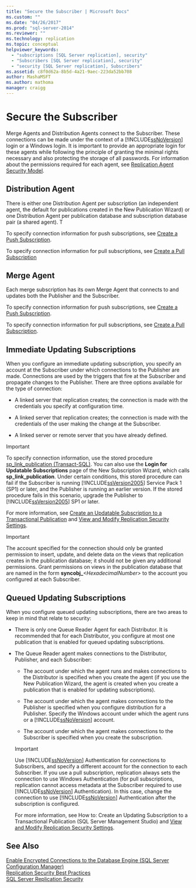 ```yaml
---
title: "Secure the Subscriber | Microsoft Docs"
ms.custom: ""
ms.date: "04/26/2017"
ms.prod: "sql-server-2014"
ms.reviewer: ""
ms.technology: replication
ms.topic: conceptual
helpviewer_keywords: 
  - "subscriptions [SQL Server replication], security"
  - "Subscribers [SQL Server replication], security"
  - "security [SQL Server replication], Subscribers"
ms.assetid: c8f0d62a-8b5d-4a21-9aec-223da52bb708
author: MashaMSFT
ms.author: mathoma
manager: craigg
---
```

# Secure the Subscriber
  Merge Agents and Distribution Agents connect to the Subscriber. These connections can be made under the context of a [!INCLUDE[ssNoVersion](../../../includes/ssnoversion-md.md)] login or a Windows login. It is important to provide an appropriate login for these agents while following the principle of granting the minimal rights necessary and also protecting the storage of all passwords. For information about the permissions required for each agent, see [Replication Agent Security Model](replication-agent-security-model.md).  
  
## Distribution Agent  
 There is either one Distribution Agent per subscription (an independent agent, the default for publications created in the New Publication Wizard) or one Distribution Agent per publication database and subscription database pair (a shared agent). T  
  
 To specify connection information for push subscriptions, see [Create a Push Subscription](../create-a-push-subscription.md).  
  
 To specify connection information for pull subscriptions, see [Create a Pull Subscription](../create-a-pull-subscription.md)  
  
## Merge Agent  
 Each merge subscription has its own Merge Agent that connects to and updates both the Publisher and the Subscriber.  
  
 To specify connection information for push subscriptions, see [Create a Push Subscription](../create-a-push-subscription.md).  
  
 To specify connection information for pull subscriptions, see [Create a Pull Subscription](../create-a-pull-subscription.md).  
  
## Immediate Updating Subscriptions  
 When you configure an immediate updating subscription, you specify an account at the Subscriber under which connections to the Publisher are made. Connections are used by the triggers that fire at the Subscriber and propagate changes to the Publisher. There are three options available for the type of connection:  
  
-   A linked server that replication creates; the connection is made with the credentials you specify at configuration time.  
  
-   A linked server that replication creates; the connection is made with the credentials of the user making the change at the Subscriber.  
  
-   A linked server or remote server that you have already defined.  
  
> [!IMPORTANT]  
>  To specify connection information, use the stored procedure [sp_link_publication &#40;Transact-SQL&#41;](/sql/relational-databases/system-stored-procedures/sp-link-publication-transact-sql). You can also use the **Login for Updatable Subscriptions** page of the New Subscription Wizard, which calls **sp_link_publication**. Under certain conditions, this stored procedure can fail if the Subscriber is running [!INCLUDE[ssVersion2005](../../../includes/ssversion2005-md.md)] Service Pack 1 (SP1) or later, and the Publisher is running an earlier version. If the stored procedure fails in this scenario, upgrade the Publisher to [!INCLUDE[ssVersion2005](../../../includes/ssversion2005-md.md)] SP1 or later.  
  
 For more information, see [Create an Updatable Subscription to a Transactional Publication](../publish/create-an-updatable-subscription-to-a-transactional-publication.md) and [View and Modify Replication Security Settings](view-and-modify-replication-security-settings.md).  
  
> [!IMPORTANT]  
>  The account specified for the connection should only be granted permission to insert, update, and delete data on the views that replication creates in the publication database; it should not be given any additional permissions. Grant permissions on views in the publication database that are named in the form **syncobj_***\<HexadecimalNumber>* to the account you configured at each Subscriber.  
  
## Queued Updating Subscriptions  
 When you configure queued updating subscriptions, there are two areas to keep in mind that relate to security:  
  
-   There is only one Queue Reader Agent for each Distributor. It is recommended that for each Distributor, you configure at most one publication that is enabled for queued updating subscriptions.  
  
-   The Queue Reader agent makes connections to the Distributor, Publisher, and each Subscriber:  
  
    -   The account under which the agent runs and makes connections to the Distributor is specified when you create the agent (if you use the New Publication Wizard, the agent is created when you create a publication that is enabled for updating subscriptions).  
  
    -   The account under which the agent makes connections to the Publisher is specified when you configure distribution for a Publisher. Specify the Windows account under which the agent runs or a [!INCLUDE[ssNoVersion](../../../includes/ssnoversion-md.md)] account.  
  
    -   The account under which the agent makes connections to the Subscriber is specified when you create the subscription.  
  
    > [!IMPORTANT]  
    >  Use [!INCLUDE[ssNoVersion](../../../includes/ssnoversion-md.md)] Authentication for connections to Subscribers, and specify a different account for the connection to each Subscriber. If you use a pull subscription, replication always sets the connection to use Windows Authentication (for pull subscriptions, replication cannot access metadata at the Subscriber required to use [!INCLUDE[ssNoVersion](../../../includes/ssnoversion-md.md)] Authentication). In this case, change the connection to use [!INCLUDE[ssNoVersion](../../../includes/ssnoversion-md.md)] Authentication after the subscription is configured.  
  
     For more information, see How to: Create an Updating Subscription to a Transactional Publication (SQL Server Management Studio) and [View and Modify Replication Security Settings](view-and-modify-replication-security-settings.md).  
  
## See Also  
 [Enable Encrypted Connections to the Database Engine &#40;SQL Server Configuration Manager&#41;](../../../database-engine/configure-windows/enable-encrypted-connections-to-the-database-engine.md)   
 [Replication Security Best Practices](replication-security-best-practices.md)   
 [SQL Server Replication Security](view-and-modify-replication-security-settings.md)  
  
  

